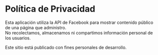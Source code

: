 # Política de Privacidad

Esta aplicación utiliza la API de Facebook para mostrar contenido público de una página que administro.  
No recolectamos, almacenamos ni compartimos información personal de los usuarios.

Este sitio está publicado con fines personales de desarrollo.
